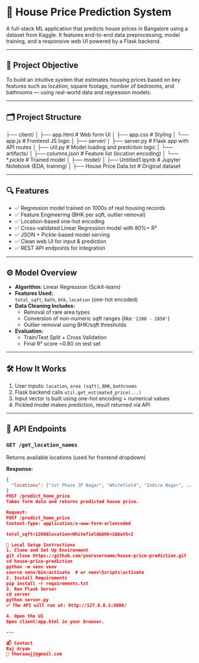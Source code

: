 # 🏡 House Price Prediction System

A full-stack ML application that predicts house prices in Bangalore using a dataset from Kaggle. It features end-to-end data preprocessing, model training, and a responsive web UI powered by a Flask backend.

---

## 🎯 Project Objective

To build an intuitive system that estimates housing prices based on key features such as location, square footage, number of bedrooms, and bathrooms — using real-world data and regression models.

---

## 🗂️ Project Structure

├── client/
│ ├── app.html # Web form UI
│ ├── app.css # Styling
│ └── app.js # Frontend JS logic
│
├── server/
│ ├── server.py # Flask app with API routes
│ ├── util.py # Model loading and prediction logic
│ └── artifacts/
│ ├── columns.json # Feature list (location encoding)
│ └── *.pickle # Trained model
│
├── model/
│ ├── Untitled1.ipynb # Jupyter Notebook (EDA, training)
│
├── House Price Data.txt # Original dataset


---

## 🔍 Features

- ✅ Regression model trained on 1000s of real housing records
- ✅ Feature Engineering (BHK per sqft, outlier removal)
- ✅ Location-based one-hot encoding
- ✅ Cross-validated Linear Regression model with 80%+ R²
- ✅ JSON + Pickle-based model serving
- ✅ Clean web UI for input & prediction
- ✅ REST API endpoints for integration

---

## ⚙️ Model Overview

- **Algorithm:** Linear Regression (Scikit-learn)
- **Features Used:**  
  `total_sqft`, `bath`, `bhk`, `location` (one-hot encoded)
- **Data Cleaning Includes:**
  - Removal of rare area types
  - Conversion of non-numeric sqft ranges (like `'2100 - 2850'`)
  - Outlier removal using BHK/sqft thresholds
- **Evaluation:**
  - Train/Test Split + Cross Validation
  - Final R² score ~0.80 on test set

---

## 🛠️ How It Works

1. User inputs: `location`, `area (sqft)`, `BHK`, `bathrooms`
2. Flask backend calls `util.get_estimated_price(...)`
3. Input vector is built using one-hot encoding + numerical values
4. Pickled model makes prediction, result returned via API

---

## 📡 API Endpoints

### `GET /get_location_names`
Returns available locations (used for frontend dropdown)

**Response:**
```json
{
  "locations": ["1st Phase JP Nagar", "Whitefield", "Indira Nagar", ...]
}
POST /predict_home_price
Takes form data and returns predicted house price.

Request:
POST /predict_home_price
Content-Type: application/x-www-form-urlencoded

total_sqft=1200&location=Whitefield&bhk=2&bath=2

🧪 Local Setup Instructions
1. Clone and Set Up Environment
git clone https://github.com/yourusername/house-price-prediction.git
cd house-price-prediction
python -m venv venv
source venv/bin/activate  # or venv\Scripts\activate
2. Install Requirements
pip install -r requirements.txt
3. Run Flask Server
cd server
python server.py
✅ The API will run at: http://127.0.0.1:5000/

4. Open the UI
Open client/app.html in your browser.

---

📬 Contact
Raj Aryan
📧 theraaajj@gmail.com

